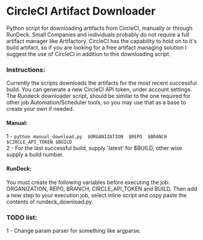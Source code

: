 # CircleCI Artifact Downloader  
Python script for downloading artifacts from CircleCI, manually or through RunDeck. Small Companies and individuals probably do not require a full artifact manager like Artifactory. CircleCI has the capability to hold on to it's build artifact, so if you are looking for a free artifact managing solution I suggest the use of CircleCI in addition to this downloading script.  

### Instructions:  
Currently the scripts downloads the artifacts for the most recent successful build. You can generate a new CircleCI API token, under account settings.  
The Rundeck downloader script, should be similar to the one required for other job Automation/Scheduler tools, so you may use that as a base to create your own if needed.  

#### Manual:
1 - `python manual_download.py  $ORGANIZATION  $REPO  $BRANCH  $CIRCLE_API_TOKEN $BUILD`  
2 - For the last successful build, supply 'latest' for $BUILD, other wise supply a build number.  

#### RunDeck:  
You must create the following variables before executing the job: ORGANIZATION, REPO, BRANCH, CIRCLE_API_TOKEN and BUILD. Then add a new step to your execution job, select inline script and copy paste the contents of rundeck_download.py.  

### TODO list:  
1 - Change param parser for something like argparse.  

